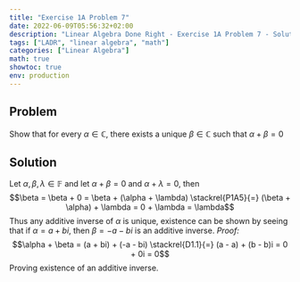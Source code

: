 ```yaml
---
title: "Exercise 1A Problem 7"
date: 2022-06-09T05:56:32+02:00
description: "Linear Algebra Done Right - Exercise 1A Problem 7 - Solution"
tags: ["LADR", "linear algebra", "math"]
categories: ["Linear Algebra"]
math: true
showtoc: true
env: production
---
```


## Problem
Show that for every $\alpha \in \mathbb{C}$, there exists a unique $\beta \in \mathbb{C}$
such that $\alpha + \beta = 0$

## Solution
Let $\alpha, \beta, \lambda \in \mathbb{F}$ and let $\alpha + \beta = 0$ and $\alpha + \lambda = 0$, then
$$\beta = \beta + 0 = \beta + (\alpha + \lambda) \stackrel{P1A5}{=} (\beta + \alpha) + \lambda = 0 + \lambda = \lambda$$
Thus any additive inverse of $\alpha$ is unique, existence can be shown by seeing that if $\alpha = a + bi$, then $\beta = -a - bi$ is an additive inverse. *Proof:*
$$\alpha + \beta = (a + bi) + (-a - bi) \stackrel{D1.1}{=} (a - a) + (b - b)i = 0 + 0i = 0$$
Proving existence of an additive inverse.

<!-- Let $\alpha = a + bi$ and $\beta = c + di$, then: 
$$0 + 0i = 0 = \alpha + \beta = (a + bi) + (c + di) \stackrel{D1.1}{=} (a + c) + (b + d)i$$
Comparing real and imaginary parts of the left- and right-hand sides, 
gives us that $0 = a + c$ and $0 = b + d$, thus $c = -a$ and $d = -b$.
Therefore $(a + bi) + (c + di) = 0 \iff c = -a \land d = -b$ giving us a unique
additive inverse $\beta$ for every complex number $\alpha$. -->

